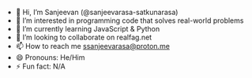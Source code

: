- 👋 Hi, I’m Sanjeevan (@sanjeevarasa-satkunarasa)
- 👀 I’m interested in programming code that solves real-world problems
- 🌱 I’m currently learning JavaScript & Python
- 💞️ I’m looking to collaborate on realfag.net
- 📫 How to reach me ssanjeevarasa@proton.me
- 😄 Pronouns: He/Him
- ⚡ Fun fact: N/A

<!---
sanjeevarasa-satkunarasa/sanjeevarasa-satkunarasa is a ✨ special ✨ repository because its `README.md` (this file) appears on your GitHub profile.
You can click the Preview link to take a look at your changes.
--->
